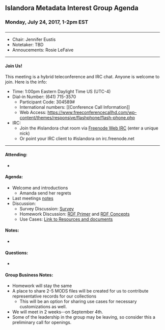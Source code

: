 ## Islandora Metadata Interest Group Agenda
### Monday, July 24, 2017, 1-2pm EST
### 
---
* Chair:  Jennifer Eustis
* Notetaker:  TBD  
* Annoucements: Rosie LeFaive

---

#### Join Us!
This meeting is a hybrid teleconference and IRC chat. Anyone is welcome to join. Here is the info:
* Time: 1:00pm Eastern Daylight Time US (UTC-4)
* Dial-in Number: (641) 715-3570
  * Participant Code: 304589#
  * International numbers: [[Conference Call Information]]
  * Web Access: https://www.freeconferencecallhd.com/wp-content/themes/responsive/flashphone/flash-phone.php
* IRC:
  * Join the #islandora chat room via [Freenode Web IRC](http://webchat.freenode.net/) (enter a unique nick)
  * Or point your IRC client to #islandora on irc.freenode.net
---
#### Attending:
* 

#### Agenda:
* Welcome and introductions
     * Amanda send her regrets
* Last meetings [notes](https://github.com/islandora-interest-groups/Islandora-Metadata-Interest-Group/blob/master/Meetings/2017_08_07.md)
* Discussion: 
     * Survey Discussion: [Survey](https://docs.google.com/forms/d/e/1FAIpQLSeyhaNWq-uxGzNI3ndqdrCVOyyn05C1ZNMXaOw41_P_ZDtF_Q/viewform)
     * Homework Discussion: [RDF Primer](https://www.w3.org/TR/2014/NOTE-rdf11-primer-20140225) and [RDF Concepts](https://www.w3.org/TR/rdf11-concepts)
     * Use Cases: [Link to Resources and documents](https://github.com/islandora-interest-groups/Islandora-Metadata-Interest-Group/wiki/MIG-MODS-to-RDF-Working-Documents)
     
     
#### Notes:
* 
#### Questions:
* 

#### Group Business Notes:
* Homework will stay the same
* A place to share 2-5 MODS files will be created for us to contribute representative records for our collections
     * This will be an option for sharing use cases for necessary customizations as well.
* We will meet in 2 weeks--on September 4th.
* Some of the leadership in the group may be leaving, so consider this a preliminary call for openings.
